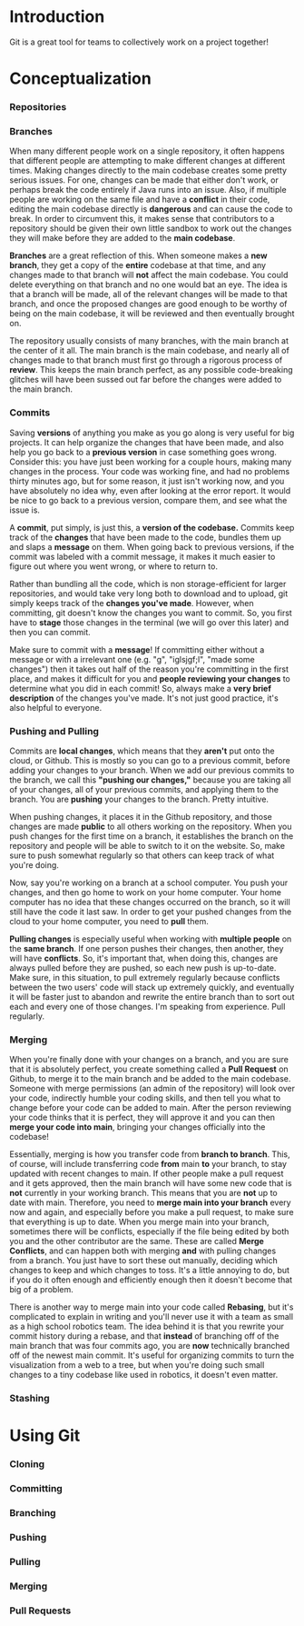 # Introduction

Git is a great tool for teams to collectively work on a project together!

# Conceptualization

### Repositories

### Branches

When many different people work on a single repository, it often happens that different people are attempting to make different changes at different times. Making changes directly to the main codebase creates some pretty serious issues. For one, changes can be made that either don't work, or perhaps break the code entirely if Java runs into an issue. Also, if multiple people are working on the same file and have a **conflict** in their code, editing the main codebase directly is **dangerous** and can cause the code to break. In order to circumvent this, it makes sense that contributors to a repository should be given their own little sandbox to work out the changes they will make before they are added to the **main codebase**.

**Branches** are a great reflection of this. When someone makes a **new branch**, they get a copy of the **entire** codebase at that time, and any changes made to that branch will **not** affect the main codebase. You could delete everything on that branch and no one would bat an eye. The idea is that a branch will be made, all of the relevant changes will be made to that branch, and once the proposed changes are good enough to be worthy of being on the main codebase, it will be reviewed and then eventually brought on.

The repository usually consists of many branches, with the main branch at the center of it all. The main branch is the main codebase, and nearly all of changes made to that branch must first go through a rigorous process of **review**. This keeps the main branch perfect, as any possible code-breaking glitches will have been sussed out far before the changes were added to the main branch.

### Commits

Saving **versions** of anything you make as you go along is very useful for big projects. It can help organize the changes that have been made, and also help you go back to a **previous version** in case something goes wrong. Consider this: you have just been working for a couple hours, making many changes in the process. Your code was working fine, and had no problems thirty minutes ago, but for some reason, it just isn't working now, and you have absolutely no idea why, even after looking at the error report. It would be nice to go back to a previous version, compare them, and see what the issue is.

A **commit**, put simply, is just this, a **version of the codebase.** Commits keep track of the **changes** that have been made to the code, bundles them up and slaps a **message** on them. When going back to previous versions, if the commit was labeled with a commit message, it makes it much easier to figure out where you went wrong, or where to return to.

Rather than bundling all the code, which is non storage-efficient for larger repositories, and would take very long both to download and to upload, git simply keeps track of the **changes you've made**. However, when committing, git doesn't know the changes you want to commit. So, you first have to **stage** those changes in the terminal (we will go over this later) and then you can commit. 

Make sure to commit with a **message**! If committing either without a message or with a irrelevant one (e.g. "g", "iglsjgf;l", "made some changes") then it takes out half of the reason you're committing in the first place, and makes it difficult for you and **people reviewing your changes** to determine what you did in each commit! So, always make a **very brief description** of the changes you've made. It's not just good practice, it's also helpful to everyone.

### Pushing and Pulling

Commits are **local changes**, which means that they **aren't** put onto the cloud, or Github. This is mostly so you can go to a previous commit, before adding your changes to your branch. When we add our previous commits to the branch, we call this **"pushing our changes,"** because you are taking all of your changes, all of your previous commits, and applying them to the branch. You are **pushing** your changes to the branch. Pretty intuitive.

When pushing changes, it places it in the Github repository, and those changes are made **public** to all others working on the repository. When you push changes for the first time on a branch, it establishes the branch on the repository and people will be able to switch to it on the website. So, make sure to push somewhat regularly so that others can keep track of what you're doing.

Now, say you're working on a branch at a school computer. You push your changes, and then go home to work on your home computer. Your home computer has no idea that these changes occurred on the branch, so it will still have the code it last saw. In order to get your pushed changes from the cloud to your home computer, you need to **pull** them.

**Pulling changes** is especially useful when working with **multiple people** on the **same branch**. If one person pushes their changes, then another, they will have **conflicts**. So, it's important that, when doing this, changes are always pulled before they are pushed, so each new push is up-to-date. Make sure, in this situation, to pull extremely regularly because conflicts between the two users' code will stack up extremely quickly, and eventually it will be faster just to abandon and rewrite the entire branch than to sort out each and every one of those changes. I'm speaking from experience. Pull regularly.
### Merging

When you're finally done with your changes on a branch, and you are sure that it is absolutely perfect, you create something called a **Pull Request** on Github, to merge it to the main branch and be added to the main codebase. Someone with merge permissions (an admin of the repository) will look over your code, indirectly humble your coding skills, and then tell you what to change before your code can be added to main. After the person reviewing your code thinks that it is perfect, they will approve it and you can then **merge your code into main**, bringing your changes officially into the codebase!

Essentially, merging is how you transfer code from **branch to branch**. This, of course, will include transferring code **from** main **to** your branch, to stay updated with recent changes to main. If other people make a pull request and it gets approved, then the main branch will have some new code that is **not** currently in your working branch. This means that you are **not** up to date with main. Therefore, you need to **merge main into your branch** every now and again, and especially before you make a pull request, to make sure that everything is up to date. When you merge main into your branch, sometimes there will be conflicts, especially if the file being edited by both you and the other contributor are the same. These are called **Merge Conflicts**, and can happen both with merging **and** with pulling changes from a branch. You just have to sort these out manually, deciding which changes to keep and which changes to toss. It's a little annoying to do, but if you do it often enough and efficiently enough then it doesn't become that big of a problem.

There is another way to merge main into your code called **Rebasing**, but it's complicated to explain in writing and you'll never use it with a team as small as a high school robotics team. The idea behind it is that you rewrite your commit history during a rebase, and that **instead** of branching off of the main branch that was four commits ago, you are **now** technically branched off of the newest main commit. It's useful for organizing commits to turn the visualization from a web to a tree, but when you're doing such small changes to a tiny codebase like used in robotics, it doesn't even matter. 

### Stashing

# Using Git

### Cloning

### Committing

### Branching

### Pushing

### Pulling

### Merging

### Pull Requests